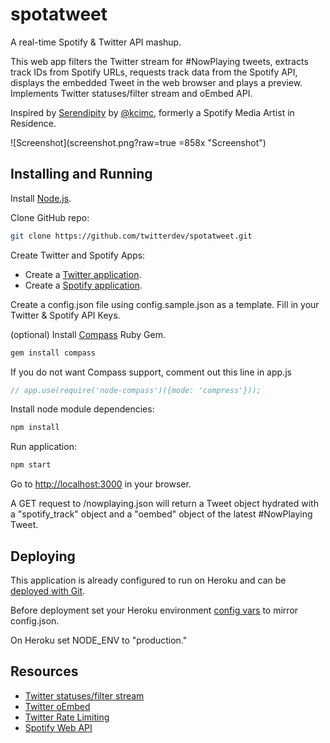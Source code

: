 spotatweet
==========

A real-time Spotify &amp; Twitter API mashup.

This web app filters the Twitter stream for #NowPlaying tweets, extracts track IDs from Spotify URLs, requests track data from the Spotify API, displays the embedded Tweet in the web browser and plays a preview. Implements Twitter statuses/filter stream and oEmbed API.

Inspired by [Serendipity](https://twitter.com/search?q=kcimc%20serendipity) by [@kcimc](https://twitter.com/kcimc), formerly a Spotify Media Artist in Residence.

![Screenshot](screenshot.png?raw=true =858x "Screenshot")

Installing and Running
----

Install [Node.js](https://nodejs.org/).

Clone GitHub repo:

```bash
git clone https://github.com/twitterdev/spotatweet.git
```

Create Twitter and Spotify Apps:

- Create a [Twitter application](https://developer.twitter.com/en/apps).
- Create a [Spotify application](https://developer.spotify.com/my-applications).

Create a config.json file using config.sample.json as a template. Fill in your Twitter & Spotify API Keys.

(optional) Install [Compass](http://compass-style.org/) Ruby Gem.

```bash
gem install compass
```

If you do not want Compass support, comment out this line in app.js

```javascript
// app.use(require('node-compass')({mode: 'compress'}));
```

Install node module dependencies:

```bash
npm install
```

Run application:

```bash
npm start
```

Go to [http://localhost:3000](http://localhost:3000) in your browser.

A GET request to /nowplaying.json will return a Tweet object hydrated with a "spotify_track" object and a "oembed" object of the latest #NowPlaying Tweet.

Deploying
---

This application is already configured to run on Heroku and can be [deployed with Git](https://devcenter.heroku.com/articles/git).

Before deployment set your Heroku environment [config vars](https://devcenter.heroku.com/articles/config-vars) to mirror config.json.

On Heroku set NODE_ENV to "production."

Resources
----

- [Twitter statuses/filter stream](https://developer.twitter.com/en/docs/tweets/filter-realtime/api-reference/post-statuses-filter.html)
- [Twitter oEmbed](https://developer.twitter.com/en/docs/tweets/post-and-engage/api-reference/get-statuses-oembed.html)
- [Twitter Rate Limiting](https://developer.twitter.com/en/docs/basics/rate-limiting.html)
- [Spotify Web API](https://developer.spotify.com/web-api/)
